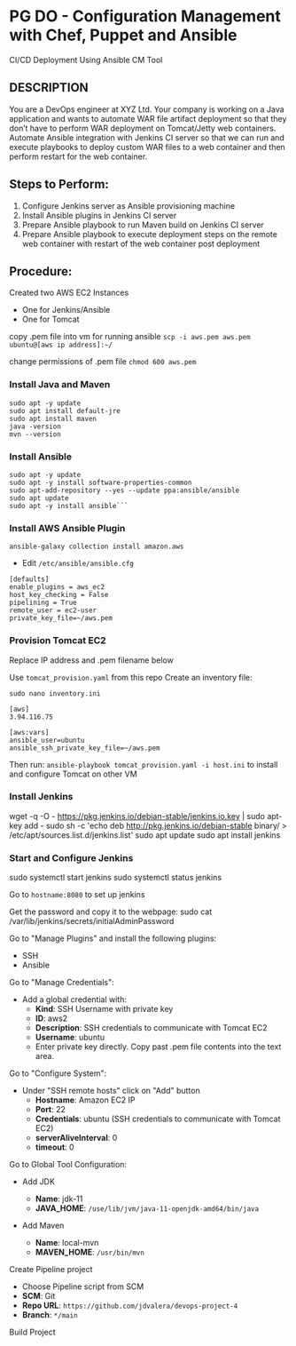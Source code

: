 # PG DO - Configuration Management with Chef, Puppet and Ansible
CI/CD Deployment Using Ansible CM Tool

## DESCRIPTION

You are a DevOps engineer at XYZ Ltd. Your company is working on a Java application and wants to automate WAR file artifact deployment so that they don’t have to perform WAR deployment on Tomcat/Jetty web containers. Automate Ansible integration with Jenkins CI server so that we can run and execute playbooks to deploy custom WAR files to a web container and then perform restart for the web container.

## Steps to Perform:

1. Configure Jenkins server as Ansible provisioning machine
2. Install Ansible plugins in Jenkins CI server
3. Prepare Ansible playbook to run Maven build on Jenkins CI server
4. Prepare Ansible playbook to execute deployment steps on the remote web container with restart of the web container post deployment

## Procedure:

Created two AWS EC2 Instances
- One for Jenkins/Ansible
- One for Tomcat

copy .pem file into vm for running ansible
`scp -i aws.pem aws.pem ubuntu@[aws ip address]:~/`

change permissions of .pem file
`chmod 600 aws.pem`

### **Install Java and Maven**
```
sudo apt -y update
sudo apt install default-jre
sudo apt install maven
java -version
mvn --version
```

### **Install Ansible**
```
sudo apt -y update
sudo apt -y install software-properties-common
sudo apt-add-repository --yes --update ppa:ansible/ansible
sudo apt update
sudo apt -y install ansible```
```
### **Install AWS Ansible Plugin**
`ansible-galaxy collection install amazon.aws`
- Edit `/etc/ansible/ansible.cfg`
```
[defaults]
enable_plugins = aws_ec2
host_key_checking = False
pipelining = True
remote_user = ec2-user
private_key_file=~/aws.pem
```

### **Provision Tomcat EC2**
Replace IP address and .pem filename below

Use `tomcat_provision.yaml` from this repo
Create an inventory file:
```
sudo nano inventory.ini

[aws]
3.94.116.75

[aws:vars]
ansible_user=ubuntu
ansible_ssh_private_key_file=~/aws.pem
```
Then run: `ansible-playbook tomcat_provision.yaml -i host.ini` to install and configure Tomcat on other VM

### **Install Jenkins**
wget -q -O - https://pkg.jenkins.io/debian-stable/jenkins.io.key | sudo apt-key add -
sudo sh -c 'echo deb http://pkg.jenkins.io/debian-stable binary/ > /etc/apt/sources.list.d/jenkins.list'
sudo apt update
sudo apt install jenkins

### **Start and Configure Jenkins**
sudo systemctl start jenkins
sudo systemctl status jenkins

Go to `hostname:8080` to set up jenkins

Get the password and copy it to the webpage:
sudo cat /var/lib/jenkins/secrets/initialAdminPassword

Go to "Manage Plugins" and install the following plugins:
- SSH
- Ansible

Go to "Manage Credentials":
- Add a global credential with:
   - **Kind**: SSH Username with private key
   - **ID**: aws2
   - **Description**: SSH credentials to communicate with Tomcat EC2
   - **Username**: ubuntu
   - Enter private key directly. Copy past .pem file contents into the text area.

Go to "Configure System":
- Under "SSH remote hosts" click on "Add" button
  - **Hostname**: Amazon EC2 IP
  - **Port**: 22
  - **Credentials**: ubuntu (SSH credentials to communicate with Tomcat EC2)
  - **serverAliveInterval**: 0
  - **timeout**: 0

Go to Global Tool Configuration:
- Add JDK
  - **Name**: jdk-11
  - **JAVA_HOME**: `/use/lib/jvm/java-11-openjdk-amd64/bin/java`

- Add Maven
  - **Name**: local-mvn
  - **MAVEN_HOME**: `/usr/bin/mvn`

Create Pipeline project
- Choose Pipeline script from SCM
- **SCM**: Git
- **Repo URL**: `https://github.com/jdvalera/devops-project-4`
- **Branch**: `*/main`

Build Project
